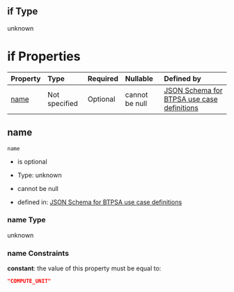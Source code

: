 ## if Type

unknown

# if Properties

| Property      | Type          | Required | Nullable       | Defined by                                                                                                                                                                                                        |
| :------------ | :------------ | :------- | :------------- | :---------------------------------------------------------------------------------------------------------------------------------------------------------------------------------------------------------------- |
| [name](#name) | Not specified | Optional | cannot be null | [JSON Schema for BTPSA use case definitions](btpsa-usecase-properties-services-items-allof-1-then-allof-24-if-properties-name.md "undefined#/properties/services/items/allOf/1/then/allOf/24/if/properties/name") |

## name



`name`

*   is optional

*   Type: unknown

*   cannot be null

*   defined in: [JSON Schema for BTPSA use case definitions](btpsa-usecase-properties-services-items-allof-1-then-allof-24-if-properties-name.md "undefined#/properties/services/items/allOf/1/then/allOf/24/if/properties/name")

### name Type

unknown

### name Constraints

**constant**: the value of this property must be equal to:

```json
"COMPUTE_UNIT"
```
